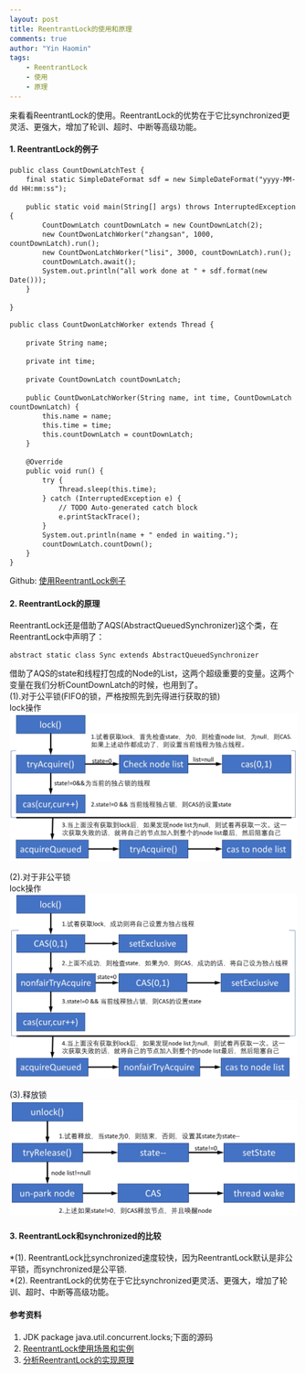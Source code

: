 ```yaml
---
layout: post
title: ReentrantLock的使用和原理
comments: true
author: "Yin Haomin"
tags:
    - ReentrantLock
    - 使用
    - 原理
---
```


来看看ReentrantLock的使用。ReentrantLock的优势在于它比synchronized更灵活、更强大，增加了轮训、超时、中断等高级功能。<br>

#### 1. ReentrantLock的例子
```
public class CountDownLatchTest {
    final static SimpleDateFormat sdf = new SimpleDateFormat("yyyy-MM-dd HH:mm:ss");

    public static void main(String[] args) throws InterruptedException {
        CountDownLatch countDownLatch = new CountDownLatch(2);
        new CountDwonLatchWorker("zhangsan", 1000, countDownLatch).run();
        new CountDwonLatchWorker("lisi", 3000, countDownLatch).run();
        countDownLatch.await();
        System.out.println("all work done at " + sdf.format(new Date()));
    }

}
```

```
public class CountDwonLatchWorker extends Thread {

    private String name;

    private int time;

    private CountDownLatch countDownLatch;

    public CountDwonLatchWorker(String name, int time, CountDownLatch countDownLatch) {
        this.name = name;
        this.time = time;
        this.countDownLatch = countDownLatch;
    }

    @Override
    public void run() {
        try {
            Thread.sleep(this.time);
        } catch (InterruptedException e) {
            // TODO Auto-generated catch block
            e.printStackTrace();
        }
        System.out.println(name + " ended in waiting.");
        countDownLatch.countDown();
    }
}
```
Github: [使用ReentrantLock例子](https://github.com/yinhaomin/common-test/tree/master/common-test-service/src/main/java/com/baidu/common/test/service/cocurrency)<br>

#### 2. ReentrantLock的原理<br>
ReentrantLock还是借助了AQS(AbstractQueuedSynchronizer)这个类，在ReentrantLock中声明了：<br>
```
abstract static class Sync extends AbstractQueuedSynchronizer
```
借助了AQS的state和线程打包成的Node的List，这两个超级重要的变量。这两个变量在我们分析CountDownLatch的时候，也用到了。<br>
(1).对于公平锁(FIFO的锁，严格按照先到先得进行获取的锁)<br>
lock操作<br>
![gras](/images/aqs/ReentrantLock_lock3.jpeg)<br>

(2).对于非公平锁<br>
lock操作<br>
![gras](/images/aqs/ReentrantLock_unfair_lock.jpeg)<br>

(3).释放锁<br>
![gras](/images/aqs/ReentrantLock_unlock.jpeg)<br>

#### 3. ReentrantLock和synchronized的比较
*(1). ReentrantLock比synchronized速度较快，因为ReentrantLock默认是非公平锁，而synchronized是公平锁.<br>
*(2). ReentrantLock的优势在于它比synchronized更灵活、更强大，增加了轮训、超时、中断等高级功能。<br>

#### 参考资料
1. JDK package java.util.concurrent.locks;下面的源码
2. [ReentrantLock使用场景和实例](http://blog.csdn.net/antony9118/article/details/52664125)
3. [分析ReentrantLock的实现原理](http://www.jianshu.com/p/fe027772e156)
